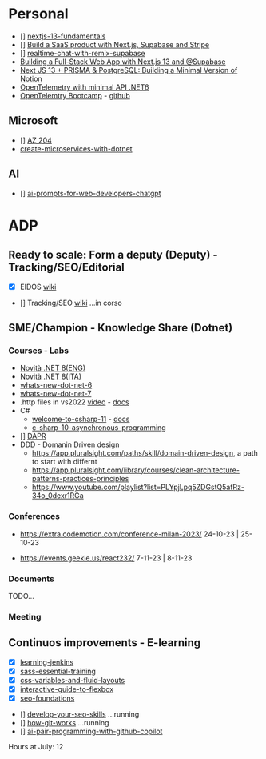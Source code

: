 
# Personal
- [] [nextjs-13-fundamentals](https://app.pluralsight.com/library/courses/nextjs-13-fundamentals/table-of-contents)
- [] [Build a SaaS product with Next.js, Supabase and Stripe](https://egghead.io/courses/build-a-saas-product-with-next-js-supabase-and-stripe-61f2bc20)
- [] [realtime-chat-with-remix-supabase](https://egghead.io/courses/build-a-realtime-chat-app-with-remix-and-supabase-d36e2618)
- [Building a Full-Stack Web App with Next.js 13 and @Supabase](https://www.youtube.com/watch?v=kDGovtwtcyU&t=231s)
- [Next JS 13 + PRISMA & PostgreSQL: Building a Minimal Version of Notion](https://www.youtube.com/watch?v=OPJc8UrdoI4&t=1s)
- [OpenTelemetry with minimal API .NET6](https://www.youtube.com/watch?v=djLCqEzf72o&t=1179s&pp=ygURb3BlbnRlbGVtZXRyeSBuZXQ%3D)
- [OpenTelemtry Bootcamp](https://www.youtube.com/watch?v=UEwkn0iHDzA&list=PLNxnp_rzlqf6z1cC0IkIwp6yjsBboX945) - [github](https://github.com/aspecto-io/opentelemetry-bootcamp)
## Microsoft
- [] [AZ 204](https://app.pluralsight.com/paths/certificate/developing-solutions-for-microsoft-azure-az-204)
- [create-microservices-with-dotnet](https://learn.microsoft.com/en-us/training/paths/create-microservices-with-dotnet/?WT.mc_id=dotnet-35129-website)



## AI
- [] [ai-prompts-for-web-developers-chatgpt](https://www.builder.io/blog/ai-prompts-for-web-developers-chatgpt)

# ADP
## Ready to scale: Form a deputy (Deputy) - Tracking/SEO/Editorial
- [x] EIDOS [wiki](https://wiki.deltatre.com/pages/viewpage.action?spaceKey=UEFACOM&title=Eidos+Cms)
- [] Tracking/SEO [wiki](https://wiki.deltatre.com/display/UEFACOM/SEO+and+Analytics?src=contextnavpagetreemode) ...in corso
## SME/Champion - Knowledge Share (Dotnet)
### Courses - Labs
- [Novità .NET 8(ENG)](https://www.youtube.com/watch?v=pJGDPEk45Jc)
- [Novità .NET 8(ITA)](https://www.youtube.com/watch?v=ZXxZlTsgmsI)
- [whats-new-dot-net-6](https://app.pluralsight.com/library/courses/whats-new-dot-net-6)
- [whats-new-dot-net-7](https://app.pluralsight.com/library/courses/dot-net-7-whats-new)
- .http files in vs2022 [video](https://www.youtube.com/watch?v=ud0wx5mgniI) - [docs](https://learn.microsoft.com/en-us/aspnet/core/test/http-files?view=aspnetcore-8.0&viewFallbackFrom=aspnetcore-7.0)
- C#
  - [welcome-to-csharp-11](https://devblogs.microsoft.com/dotnet/welcome-to-csharp-11/) - [docs](https://learn.microsoft.com/en-us/dotnet/csharp/whats-new/csharp-11)
  - [c-sharp-10-asynchronous-programming](https://app.pluralsight.com/library/courses/c-sharp-10-asynchronous-programming)
- [] [DAPR](https://app.pluralsight.com/library/courses/dapr-1-big-picture)
- DDD - Domanin Driven design
  -  https://app.pluralsight.com/paths/skill/domain-driven-design, a path to start with differnt
  - https://app.pluralsight.com/library/courses/clean-architecture-patterns-practices-principles
  - https://www.youtube.com/playlist?list=PLYpjLpq5ZDGstQ5afRz-34o_0dexr1RGa

### Conferences
- https://extra.codemotion.com/conference-milan-2023/
24-10-23 | 25-10-23 

- https://events.geekle.us/react232/
7-11-23 | 8-11-23 
### Documents
TODO...
### Meeting

## Continuos improvements - E-learning 
- [x] [learning-jenkins](https://www.linkedin.com/learning/learning-jenkins-14423877?u=111852570)
- [x] [sass-essential-training](https://www.linkedin.com/learning/sass-essential-training-15630917?u=111852570)
- [x] [css-variables-and-fluid-layouts](https://www.linkedin.com/learning/css-variables-and-fluid-layouts?u=111852570)
- [x] [interactive-guide-to-flexbox](https://www.joshwcomeau.com/css/interactive-guide-to-flexbox/)
- [x] [seo-foundations](https://www.linkedin.com/learning/seo-foundations-14828080?u=111852570)
- [] [develop-your-seo-skills](https://www.linkedin.com/learning/paths/develop-your-seo-skills?u=111852570) ...running
- [] [how-git-works](https://app.pluralsight.com/library/courses/how-git-works) ...running
- [] [ai-pair-programming-with-github-copilot](https://www.linkedin.com/learning/ai-pair-programming-with-github-copilot?u=111852570)

Hours at July: 12
